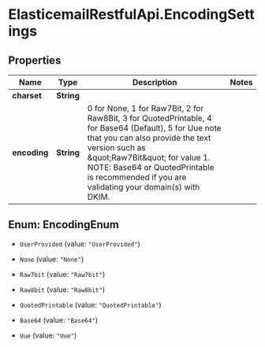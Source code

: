 # ElasticemailRestfulApi.EncodingSettings

## Properties
Name | Type | Description | Notes
------------ | ------------- | ------------- | -------------
**charset** | **String** |  | 
**encoding** | **String** | 0 for None, 1 for Raw7Bit, 2 for Raw8Bit, 3 for QuotedPrintable, 4 for Base64 (Default), 5 for Uue note that you can also provide the text version such as \&quot;Raw7Bit\&quot; for value 1. NOTE: Base64 or QuotedPrintable is recommended if you are validating your domain(s) with DKIM. | 


<a name="EncodingEnum"></a>
## Enum: EncodingEnum


* `UserProvided` (value: `"UserProvided"`)

* `None` (value: `"None"`)

* `Raw7bit` (value: `"Raw7bit"`)

* `Raw8bit` (value: `"Raw8bit"`)

* `QuotedPrintable` (value: `"QuotedPrintable"`)

* `Base64` (value: `"Base64"`)

* `Uue` (value: `"Uue"`)





